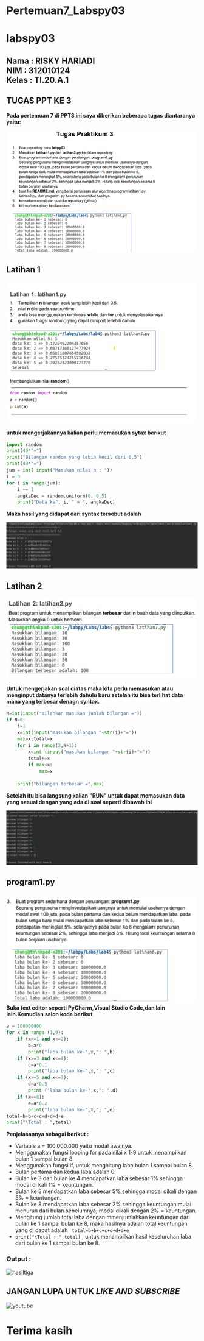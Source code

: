# Pertemuan7_Labspy03
# labspy03

**Nama   : RISKY HARIADI** <br>
**NIM    : 312010124** <br>
**Kelas  : TI.20.A.1** <br>
-------------
## TUGAS PPT KE 3

**Pada pertemuan 7 di PPT3 ini saya diberikan beberapa tugas diantaranya yaitu:** <br>

![pratikumtiga](foto/pratikumtiga.png)

## Latihan 1

![latihansatu](foto/latihansatu.png)

**untuk mengerjakannya kalian perlu memasukan sytax berikut** <br>

```python
import random
print(40*"=")
print("Bilangan random yang lebih kecil dari 0,5")
print(40*"=")
jum = int( input("Masukan nilai n : "))
i = 0
for i in range(jum):
    i += 1
    angkaDec = random.uniform(0, 0.5)
    print("Data ke", i, " = ", angkaDec)
```

**Maka hasil yang didapat dari syntax tersebut adalah** <br>

![latihanatu](foto/latihanatu.png)

## Latihan 2

![latihandua](foto/latihandua.png)

**Untuk mengerjakan soal diatas maka kita perlu memasukan atau menginput datanya terlebih dahulu baru setelah itu bisa terlihat data mana yang terbesar denagn syntax.** <br>

```python
N=int(input("silahkan masukan jumlah bilangan ="))
if N>0:
    i=1
    x=int(input("masukan bilangan "+str(i)+"="))
    max=x;total=x
    for i in range(2,N+1):
        x=int (input("masukan bilangan "+str(i)+"="))
        total+=x
        if max<x:
            max=x

    print("bilangan terbesar =",max)
```

**Setelah itu bisa langsung kalian "RUN" untuk dapat memasukan data yang sesuai dengan yang ada di soal seperti dibawah ini** <br>

![latihanduaa](foto/latihanduaa.png)

## program1.py

![programatu](foto/programatu.png)
**Buka text editor seperti PyCharm,Visual Studio Code,dan lain lain.Kemudian salon kode berikut** <br>

```python
a = 100000000
for x in range (1,9):
    if (x>=1 and x<=2):
        b=a*0
        print("laba bulan ke-",x,": ",b)
    if (x>=3 and x<=4):
        c=a*0.1
        print("laba bulan ke-",x,": ",c)
    if (x>=5 and x<=7):
        d=a*0.5
        print ("laba bulan ke-",x,": ",d)
    if (x==8):
        e=a*0.2
        print("laba bulan ke-",x,"; ",e)
total=b+b+c+c+d+d+d+e
print("\Total : ",total)
```

**Penjelasannya sebagai berikut :**

* Variable a = 100.000.000 yaitu modal awalnya.
* Menggunakan fungsi looping for pada nilai x 1-9 untuk menampilkan bulan 1 sampai bulan 8.
* Menggunakan fungsi if, untuk menghitung laba bulan 1 sampai bulan 8.
* Bulan pertama dan kedua laba adalah 0.
* Bulan ke 3 dan bulan ke 4 mendapatkan laba sebesar 1% sehingga modal di kali 1% = keuntungan.
* Bulan ke 5 mendapatkan laba  sebesar 5% sehingga modal dikali dengan 5% = keuntungan.
* Bulan ke 8 mendapatkan laba sebesar 2% sehingga keuntungan mulai menurun dari bulan sebelumnya, modal dikali dengan 2% = keuntungan.
* Mengitung jumlah total laba dengan mmenjumlahkan keuntungan dari bulan ke 1 sampai bulan ke 8, maka hasilnya adalah total keuntungan yang di dapat adalah
``` total=b+b+c+c+d+d+d+e```
* ``` print("\Total : ",total) ``` , untuk menampilkan hasil keseluruhan laba dari bulan ke 1 sampai bulan ke 8. 

### Output :

![hasiltiga](foto/hasiltiga.png)


## JANGAN LUPA UNTUK *LIKE AND SUBSCRIBE*  <br>
![youtube](foto/youtube.png)
# **Terima kasih**





